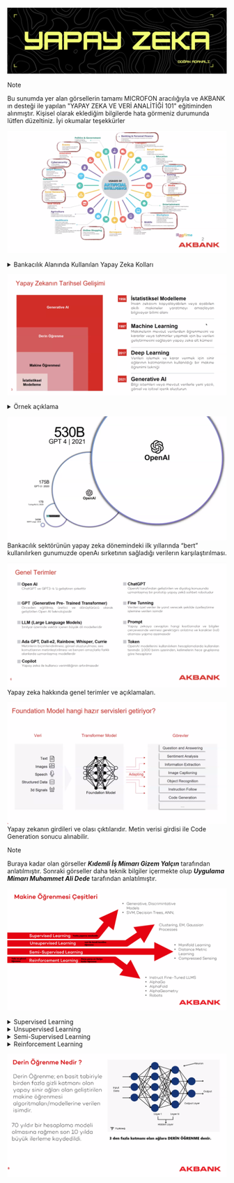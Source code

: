 ![](/yapayzeka.png)

>[!NOTE]
>Bu sunumda yer alan görsellerin tamamı MICROFON aracılığıyla ve AKBANK ın desteği ile yapılan "YAPAY ZEKA VE VERİ ANALİTİĞİ 101" eğitiminden alınmıştır. 
>Kişisel olarak eklediğim bilgilerde hata görmeniz durumunda lütfen düzeltiniz. İyi okumalar teşekkürler

![](/dayOne/ai1.png)
<details><summary>Bankacılık Alanında Kullanılan Yapay Zeka Kolları</summary>

- Banking&Personal Finance
- Communication
- Media
- Workplace
- Online Shopping
- Social Networks
- Smart Homes
- Cybersecurity
- Events
  
</details>

![](/dayOne/ai2.png)

<details><summary>Örnek açıklama</summary>

- İstatiksel modelleme ile x seceneği seçilirse a sonucunun olması yuksek tarzı modellemeler yapılmış ve teknolojı gelistikce bu modellemeler makinelere (programlara) adapte edilmistır. 
- 2017 yılına gelindığınde ise bütün modellemeleri yapay sınır ağlarına benzeterek eş zamanlı olarak işlenmesi ve sonuc alınması ile deep learnıng oluşmuştur. 
- Gunumuzde ise GenAi dediğimiz tek bir veriden yeni bir görsel ya da işitsel ıcerıkleri çıkartan generatıve aı ortaya çıkmıştır.
</details>

![](/dayOne/ai3.png)
Bankacılık sektörünün yapay zeka dönemindeki ilk yıllarında “bert” kullanılırken gunumuzde openAı sırketının sağladığı verilerın karşılaştırılması.

![](/dayOne/ai4.png)
Yapay zeka hakkında genel terimler ve açıklamaları. 

![](/dayOne/ai5.png)
Yapay zekanın girdileri ve olası çıktılarıdır. Metin verisi girdisi ile Code Generation sonucu alınabilir.
>[!NOTE]
>Buraya kadar olan görseller ***Kıdemli İş Mimarı Gizem Yalçın*** tarafından anlatılmıştır. 
>Sonraki görseller daha teknik bilgiler içermekte olup ***Uygulama Mimarı Muhammet Ali Dede*** tarafından anlatılmıştır.

![](/dayOne/ai6.png)
<details><summary>Supervised Learning</summary>

![](/dayOne/supervised.png)
- Supervised Learning : Gözetimli öğrenme olarak geçmektedir ve istediğimiz sonucu almak için makineye yol gösteririz.

</details>

<details><summary>Unsupervised Learning</summary>

![](/dayOne/unsupervised.png)
- Unsupervised Learning : Gözetimsiz öğrenme olarak geçmektedir ve makineye yol gösterecek herhangi bir veri seti olmadan sonuç bulmaya çalışır.

</details>

<details><summary>Semi-Supervised Learning</summary>

![](/dayOne/semi.jpg)
- Semi-Supervised Learning : Yarı Gözetimli öğrenme olarak geçmektedir ve makineye yol gösterecek veri setlerinden bir kısmı anlamlı bir kısmı ise anlamsızdır.

</details>

<details><summary>Reinforcement Learning</summary>

![](/dayOne/reinforce.jpg)
- Reinforcement Learning : Pekiştirmeli öğrenme olarak geçmektedir ve makineye yol gösterecek veri setlerini kendisi deneme yanılma yolu ile öğrenir ve bunu bir sonraki denemesinde kullanır.

</details>

![](/dayOne/ai7.png)